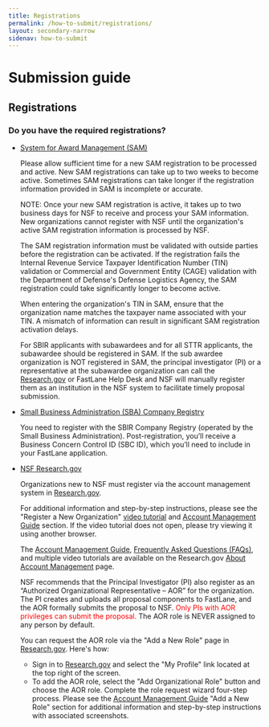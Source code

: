 ```yaml
---
title: Registrations
permalink: /how-to-submit/registrations/
layout: secondary-narrow
sidenav: how-to-submit
---
```

# Submission guide

## Registrations
### Do you have the required registrations?

* [System for Award Management (SAM)](https://www.sam.gov/SAM/)

  Please allow sufficient time for a new SAM registration to be processed and active. New SAM registrations can take up to two weeks to become active. Sometimes SAM registrations can take longer if the registration information provided in SAM is incomplete or accurate.

  NOTE: Once your new SAM registration is active, it takes up to two business days for NSF to receive and process your SAM information. New organizations cannot register with NSF until the organization's active SAM registration information is processed by NSF. 

  The SAM registration information must be validated with outside parties before the registration can be activated. If the registration fails the Internal Revenue Service Taxpayer Identification Number (TIN) validation or Commercial and Government Entity (CAGE) validation with the Department of Defense's Defense Logistics Agency, the SAM registration could take significantly longer to become active.

  When entering the organization's TIN in SAM, ensure that the organization name matches the taxpayer name associated with your TIN. A mismatch of information can result in significant SAM registration activation delays.

  For SBIR applicants with subawardees and for all STTR applicants, the subawardee should be registered in SAM. If the sub awardee organization is NOT registered in SAM, the principal investigator (PI) or a representative at the subawardee organization can call the [Research.gov](https://www.research.gov) or FastLane Help Desk and NSF will manually register them as an institution in the NSF system to facilitate timely proposal submission.

* [Small Business Administration (SBA) Company Registry](https://www.sbir.gov/registration)

  You need to register with the SBIR Company Registry (operated by the Small Business Administration). Post-registration, you’ll receive a Business Concern Control ID (SBC ID), which you’ll need to include in your FastLane application.

* [NSF Research.gov](https://www.research.gov/research-portal/appmanager/base/desktop?_nfpb=true&_pageLabel=research_home_page) 
  
  Organizations new to NSF must register via the account management system in <a href="https://www.research.gov" target="_blank">Research.gov</a>.

  For additional information and step-by-step instructions, please see the "Register a New Organization" [video tutorial](https://www.research.gov/common/attachment/Desktop/AcctMgmtSIDVideo3.html) and [Account Management Guide](https://www.research.gov/common/attachment/Desktop/Single_ID_Help.pdf) section. If the video tutorial does not open, please try viewing it using another browser. 

  The [Account Management Guide](https://www.research.gov/common/attachment/Desktop/Single_ID_Help.pdf), [Frequently Asked Questions (FAQs)](https://www.research.gov/common/attachment/Desktop/Single_ID_FAQs.pdf), and multiple video tutorials are available on the Research.gov [About Account Management](https://www.research.gov/research-portal/appmanager/base/desktop?_nfpb=true&_pageLabel=research_node_display&_nodePath=/researchGov/Service/Desktop/InstitutionAndUserManagement.html) page.

  NSF recommends that the Principal Investigator (PI) also register as an “Authorized Organizational Representative – AOR” for the organization. The PI creates and uploads all proposal components to FastLane, and the AOR formally submits the proposal to NSF. <span style="color:red;">Only PIs with AOR privileges can submit the proposal.</span> The AOR role is NEVER assigned to any person by default. 

  You can request the AOR role via the "Add a New Role" page in [Research.gov](https://www.research.gov). Here's how: 
  * Sign in to [Research.gov](https://www.research.gov) and select the "My Profile" link located at the top right of the screen.
  * To add the AOR role, select the "Add Organizational Role" button and choose the AOR role. Complete the role request wizard four-step process. Please see the [Account Management Guide](https://www.research.gov/common/attachment/Desktop/Single_ID_Help.pdf) "Add a New Role" section for additional information and step-by-step instructions with associated screenshots. 



